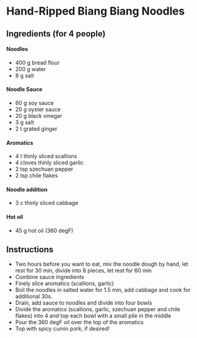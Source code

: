 # Hand-Ripped Biang Biang Noodles
## Ingredients (for 4 people)
#### Noodles
* 400 g bread flour
* 200 g water
* 8 g salt
#### Noodle Sauce
* 60 g soy sauce
* 20 g oyster sauce 
* 20 g black vinegar
* 3 g salt
* 2 t grated ginger
#### Aromatics
* 4 t thinly sliced scallions
* 4 cloves thinly sliced garlic
* 2 tsp szechuan pepper
* 2 tsp chile flakes
#### Noodle addition
* 3 c thinly sliced cabbage
#### Hot oil
* 45 g hot oil (360 degF)
## Instructions
* Two hours before you want to eat, mix the noodle dough by hand, let rest for 30 min, divide into 8 pieces, let rest for 60 min
* Combine sauce ingredients
* Finely slice aromatics (scallions, garlic)  
* Boil the noodles in salted water for 1.5 min, add cabbage and cook for additional 30s.  
* Drain, add sauce to noodles and divide into four bowls
* Divide the aromatics (scallions, garlic, szechuan pepper and chile flakes) into 4 and top each bowl with a small pile in the middle
* Pour the 360 degF oil over the top of the aromatics
* Top with spicy cumin pork, if desired!
